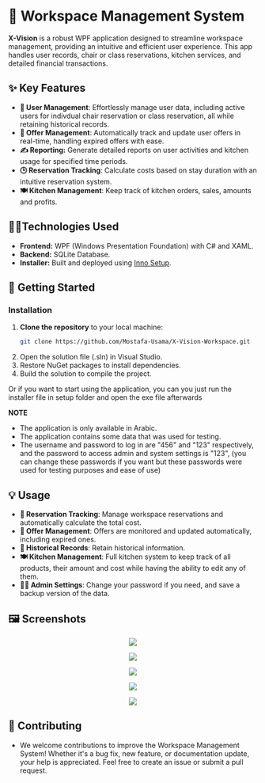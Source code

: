 # 🏢 Workspace Management System

**X-Vision** is a robust WPF application designed to streamline workspace management, providing an intuitive and efficient user experience. This app handles user records, chair or class reservations, kitchen services, and detailed financial transactions.

## ✨ Key Features

- **👥 User Management**: Effortlessly manage user data, including active users for indivdual chair reservation or class reservation, all while retaining historical records.
- **💼 Offer Management**: Automatically track and update user offers in real-time, handling expired offers with ease.
- **✍ Reporting:** Generate detailed reports on user activities and kitchen usage for specified time periods.
- **🕒 Reservation Tracking**: Calculate costs based on stay duration with an intuitive reservation system.
- **🍽️ Kitchen Management**: Keep track of kitchen orders, sales, amounts and profits.

## 👨‍💻Technologies Used

- **Frontend:** WPF (Windows Presentation Foundation) with C# and XAML.
- **Backend:** SQLite Database.
- **Installer:** Built and deployed using [Inno Setup](https://jrsoftware.org/isinfo.php).

## 🚀 Getting Started

### Installation


1. **Clone the repository** to your local machine:
   ```bash
   git clone https://github.com/Mostafa-Usama/X-Vision-Workspace.git
2. Open the solution file (.sln) in Visual Studio.
3. Restore NuGet packages to install dependencies.
4. Build the solution to compile the project.


Or if you want to start using the application, you can you just run the installer file in setup folder and open the exe file afterwards

**NOTE**

- The application is only available in Arabic.
- The application contains some data that was used for testing.
- The username and password to log in are "456" and "123" respectively, and the password to access admin and system settings is "123", (you can change these passwords if you want but these passwords were used for testing purposes and ease of use)

## 💡 Usage
 
- **💼 Reservation Tracking**: Manage workspace reservations and automatically calculate the total cost.
- **🔄 Offer Management**: Offers are monitored and updated automatically, including expired ones.
- **📅 Historical Records**: Retain historical information.
- **🍽️ Kitchen Management**: Full kitchen system to keep track of all products, their amount and cost while having the ability to edit any of them.
- **👨‍💼 Admin Settings**: Change your password if you need, and save a backup version of the data. 

## 🖼 Screenshots
 <p align='center'> <img src=https://github.com/AbanoubAtef4/Share-Yard-WORKSPACE/blob/main/Screenshots/Screenshot%202024-08-25%20045017.png></p>


<p align='center'> <img src=https://github.com/AbanoubAtef4/Share-Yard-WORKSPACE/blob/main/Screenshots/Screenshot%20(436).png></p>
<p align='center'> <img src=https://github.com/AbanoubAtef4/Share-Yard-WORKSPACE/blob/main/Screenshots/Screenshot%20(437).png></p>
<p align='center'> <img src=https://github.com/AbanoubAtef4/Share-Yard-WORKSPACE/blob/main/Screenshots/Screenshot%20(438).png></p>
<p align='center'> <img src=https://github.com/AbanoubAtef4/Share-Yard-WORKSPACE/blob/main/Screenshots/Screenshot%20(439).png></p>


## 🤝 Contributing

- We welcome contributions to improve the Workspace Management System! Whether it's a bug fix, new feature, or documentation update, your help is appreciated. Feel free to create an issue or submit a pull request.
